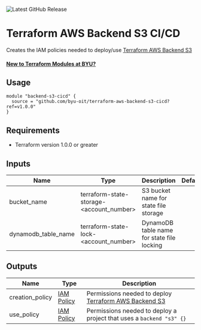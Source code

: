 ![Latest GitHub Release](https://img.shields.io/github/v/release/byu-oit/terraform-aws-backend-s3-cicd?sort=semver)

# Terraform AWS Backend S3 CI/CD
Creates the IAM policies needed to deploy/use [Terraform AWS Backend S3](https://github.com/byu-oit/terraform-aws-backend-s3)

#### [New to Terraform Modules at BYU?](https://devops.byu.edu/terraform/index.html)

## Usage
```hcl
module "backend-s3-cicd" {
  source = "github.com/byu-oit/terraform-aws-backend-s3-cicd?ref=v1.0.0"
}
```

## Requirements
* Terraform version 1.0.0 or greater

## Inputs
| Name | Type  | Description | Default |
| --- | --- | --- | --- |
| bucket_name | terraform-state-storage-<account_number> | S3 bucket name for state file storage |
| dynamodb_table_name | terraform-state-lock-<account_number> | DynamoDB table name for state file locking |

## Outputs
| Name | Type | Description |
| --- | --- | --- |
| creation_policy | [IAM Policy](https://registry.terraform.io/providers/hashicorp/aws/latest/docs/resources/iam_policy) | Permissions needed to deploy [Terraform AWS Backend S3](https://github.com/byu-oit/terraform-aws-backend-s3) |
| use_policy | [IAM Policy](https://registry.terraform.io/providers/hashicorp/aws/latest/docs/resources/iam_policy) | Permissions needed to deploy a project that uses a `backend "s3" {}` |
